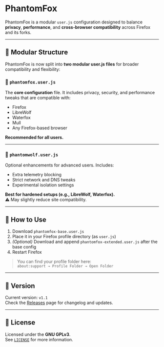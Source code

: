 # PhantomFox

PhantomFox is a modular `user.js` configuration designed to balance **privacy**, **performance**, and **cross-browser compatibility** across Firefox and its forks.

---

## 🧱 Modular Structure

PhantomFox is now split into **two modular user.js files** for broader compatibility and flexibility:

### 🔹 `phantomfox.user.js`
The **core configuration** file. It includes privacy, security, and performance tweaks that are compatible with:

- Firefox
- LibreWolf
- Waterfox
- Mull
- Any Firefox-based browser

**Recommended for all users.**

---

### 🔸 `phantomwolf.user.js`
Optional enhancements for advanced users. Includes:

- Extra telemetry blocking
- Strict network and DNS tweaks
- Experimental isolation settings

**Best for hardened setups (e.g., LibreWolf, Waterfox).**  
⚠️ May slightly reduce site compatibility.

---

## 🔧 How to Use

1. Download `phantomfox-base.user.js`
2. Place it in your Firefox profile directory (as `user.js`)
3. *(Optional)* Download and append `phantomfox-extended.user.js` after the base config
4. Restart Firefox

> You can find your profile folder here:  
> `about:support → Profile Folder → Open Folder`

---

## 📌 Version

Current version: `v1.1`  
Check the [Releases](https://github.com/MKDPrime/PhantomFox/releases) page for changelog and updates.

---

## 📜 License

Licensed under the **GNU GPLv3**.  
See [`LICENSE`](./LICENSE) for more information.

